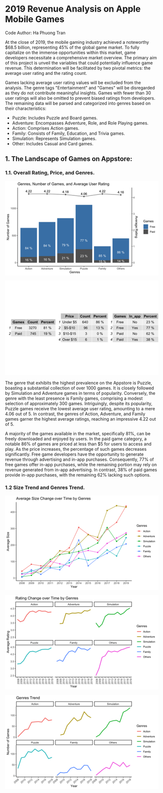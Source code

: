 # 2019 Revenue Analysis on Apple Mobile Games
Code Author: Ha Phuong Tran

At the close of 2019, the mobile gaming industry achieved a noteworthy $68.5 billion, representing 45% of the global game market. To fully capitalize on the immense opportunities within this market, game developers necessitate a comprehensive market overview. The primary aim of this project is unveil the variables that could potentially influence game revenue. This determination will be facilitated by two pivotal metrics: the average user rating and the rating count.

Games lacking average user rating values will be excluded from the analysis. The genre tags "Entertainment" and "Games" will be disregarded as they do not contribute meaningful insights. Games with fewer than 30 user ratings will also be omitted to prevent biased ratings from developers. The remaining data will be parsed and categorized into genres based on their characteristics:
- Puzzle: Includes Puzzle and Board games.
- Adventure: Encompasses Adventure, Role, and Role Playing games.
- Action: Comprises Action games.
- Family: Consists of Family, Education, and Trivia games.
- Simulation: Represents Simulation games.
- Other: Includes Casual and Card games.

## 1. The Landscape of Games on Appstore:
### 1.1. Overall Rating, Price, and Genres.

![Genres](https://github.com/hatranusa/data-science-projects-2023/blob/517e0d2ca2a57efc57fd0c41ef5f9e92ce08f35f/Apple-Mobile-Games-in-R/pictures/001_genre_number_average.png)

![Price Analysis](https://github.com/hatranusa/data-science-projects-2023/blob/adf2ff9502181ff8930f91718f28ddc39dded47a/Apple-Mobile-Games-in-R/pictures/002_paid_vs_free_game.png)

The genre that exhibits the highest prevalence on the Appstore is Puzzle, boasting a substantial collection of over 1000 games. It is closely followed by Simulation and Adventure games in terms of popularity. Conversely, the genre with the least presence is Family games, comprising a modest selection of approximately 300 games. Intriguingly, despite its popularity, Puzzle games receive the lowest average user rating, amounting to a mere 4.06 out of 5. In contrast, the genres of Action, Adventure, and Family games garner the highest average ratings, reaching an impressive 4.22 out of 5.

A majority of the games available in the market, specifically 81%, can be freely downloaded and enjoyed by users. In the paid game category, a notable 86% of games are priced at less than $5 for users to access and play. As the price increases, the percentage of such games decreases significantly. Free game developers have the opportunity to generate revenue through advertising and in-app purchases. Consequently, 77% of free games offer in-app purchases, while the remaining portion may rely on revenue generated from in-app advertising. In contrast, 38% of paid games provide in-app purchases, with the remaining 62% lacking such options.

### 1.2 Size Trend and Genres Trend.

![Time Series of Size Changes](https://github.com/hatranusa/data-science-projects-2023/blob/adf2ff9502181ff8930f91718f28ddc39dded47a/Apple-Mobile-Games-in-R/pictures/005_avg_size_over_time.png)

![Rate Change over Time](https://github.com/hatranusa/data-science-projects-2023/blob/adf2ff9502181ff8930f91718f28ddc39dded47a/Apple-Mobile-Games-in-R/pictures/006_rating_over_time.png)

![Genres over Time](https://github.com/hatranusa/data-science-projects-2023/blob/main/Apple-Mobile-Games-in-R/pictures/007_genres_trend.png)

